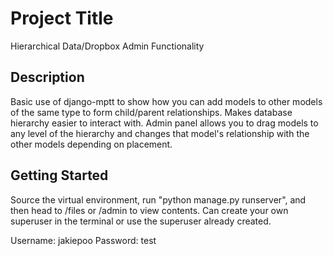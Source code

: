 # Project Title

Hierarchical Data/Dropbox Admin Functionality

## Description

Basic use of django-mptt to show how you can add models to other models of the same type to form child/parent relationships. Makes database hierarchy easier to interact with. Admin panel allows you to drag models to any level of the hierarchy and changes that model's relationship with the other models depending on placement.

## Getting Started

Source the virtual environment, run "python manage.py runserver", and then head to /files or /admin to view contents. Can create your own superuser in the terminal or use the superuser already created.

Username: jakiepoo
Password: test